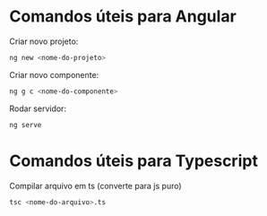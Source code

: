# Comandos úteis para Angular

Criar novo projeto:

```sh
ng new <nome-do-projeto>
```

Criar novo componente:

```sh
ng g c <nome-do-componente>
```

Rodar servidor:

```sh
ng serve
```

# Comandos úteis para Typescript

Compilar arquivo em ts (converte para js puro)

```sh
tsc <nome-do-arquivo>.ts
```

